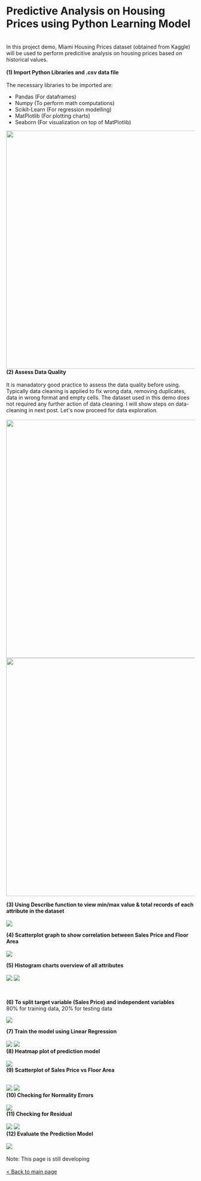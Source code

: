 # Predictive Analysis on Housing Prices using Python Learning Model
<br>
In this project demo, Miami Housing Prices dataset (obtained from Kaggle) will be used to perform predicitive analysis on housing prices based on historical values. 
<br> <br>
<b>(1) Import Python Libraries and .csv data file<br><br> </b>
The necessary libraries to be imported are: <br> 

- Pandas  (For dataframes)<br>
- Numpy (To perform math computations)<br> 
- Scikit-Learn (For regression modelling)<br>
- MatPlotlib (For plotting charts)<br>
- Seaborn (For visualization on top of MatPlotlib) <br>
<img src="https://github.com/hueeylow/python/blob/main/01_Import_Lib_CSV.gif" width="635">
<br>
<b> (2) Assess Data Quality </b><br>  <br>
  It is manadatory good practice to assess the data quality before using. Typically data cleaning is applied to fix wrong data, removing duplicates, data in wrong format and empty cells. The dataset used in this demo does not required any further action of data cleaning. I will show steps on data-cleaning in next post. Let's now proceed for data exploration. <br><br>
<img src="https://github.com/hueeylow/python/blob/main/02_CheckNull.gif" width="635">
<img src="https://github.com/hueeylow/python/blob/main/03_CheckMissingValue.gif" width="635">

<b> (3) Using Describe function to view min/max value & total records of each attribute in the dataset</b><br>  <br>
<img src="https://github.com/hueeylow/python/blob/main/04_CheckMissingValue.gif">
<br>


<b> (4) Scatterplot graph to show correlation between Sales Price and Floor Area</b><br>  <br>
<img src="https://github.com/hueeylow/python/blob/main/05_TotalLvgArea_SalesPrice.gif">
<br>

<b> (5) Histogram charts overview of all attributes</b><br>  <br>
<img src="https://github.com/hueeylow/python/blob/main/06_Histogram1.gif">
<img src="https://github.com/hueeylow/python/blob/main/06_Histogram2.gif">

<br>

<b> (6) To split target variable (Sales Price) and independent variables </b><br> 
80% for training data, 20% for testing data<br>

<img src="https://github.com/hueeylow/python/blob/main/07_Split_Data.gif" width>

<br>

<b> (7) Train the model using Linear Regression </b><br>  <br>
<img src="https://github.com/hueeylow/python/blob/main/08_LinearRegression.gif">
<img src="https://github.com/hueeylow/python/blob/main/09_PredictionModel_Output.gif ">
<br>
<b> (8) Heatmap plot of prediction model </b><br>  <br>
<img src="https://github.com/hueeylow/python/blob/main/10_Heatmap_PredictionModel.gif">
<br>
<b> (9) Scatterplot of Sales Price vs Floor Area </b><br>  <br>

<img src="https://github.com/hueeylow/python/blob/main/11_Scatterplot_Sales_Prc.gif">
<img src="https://github.com/hueeylow/python/blob/main/12_Scatterplot_Sales_Prc_Map.gif">

<br>
<b> (10) Checking for Normality Errors </b><br>  <br>
<img src="https://github.com/hueeylow/python/blob/main/13_Checking_Normality_Errors.gif">

<br>
<b> (11) Checking for Residual </b><br>  <br>
<img src="https://github.com/hueeylow/python/blob/main/14_Checking_Residual_1.gif">

<img src="https://github.com/hueeylow/python/blob/main/14_Checking_Residual_2.gif">

<br>
<b> (12) Evaluate the Prediction Model </b><br>  <br>
<img src="https://github.com/hueeylow/python/blob/main/15_Check_Alogrithm.gif">
<br>
<br>
Note: This page is still developing <br> <br>
<a href="https://github.com/hueeylow"> < Back to main page </a>
